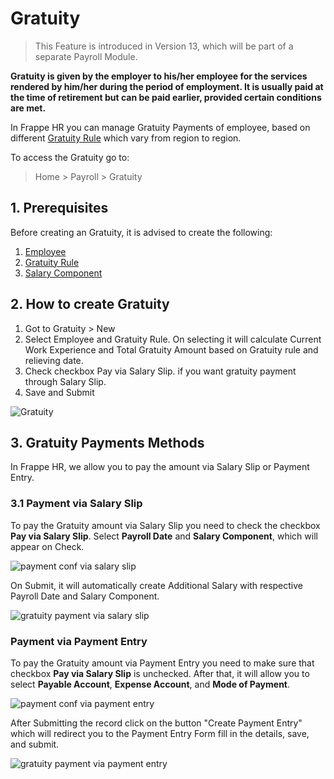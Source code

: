 
# Gratuity



> This Feature is introduced in Version 13, which will be part of a separate Payroll Module.


**Gratuity is given by the employer to his/her employee for the services rendered by him/her during the period of employment. It is usually paid at the time of retirement but can be paid earlier, provided certain conditions are met.**


In Frappe HR you can manage Gratuity Payments of employee, based on different [Gratuity Rule](/docs/en/human-resources/gratuity-rule) which vary from region to region.


To access the Gratuity go to:


> Home > Payroll > Gratuity


## 1. Prerequisites


Before creating an Gratuity, it is advised to create the following:


1. [Employee](/docs/en/human-resources/employee)
2. [Gratuity Rule](/docs/en/human-resources/gratuity-rule)
3. [Salary Component](/docs/en/human-resources/salary-component)


## 2. How to create Gratuity


1. Got to Gratuity > New
2. Select Employee and Gratuity Rule. On selecting it will calculate Current Work Experience and Total Gratuity Amount based on Gratuity rule and relieving date.
3. Check checkbox Pay via Salary Slip. if you want gratuity payment through Salary Slip.
4. Save and Submit


![Gratuity](/files/gratuity.png)


## 3. Gratuity Payments Methods


In Frappe HR, we allow you to pay the amount via Salary Slip or Payment Entry.


### 3.1 Payment via Salary Slip


To pay the Gratuity amount via Salary Slip you need to check the checkbox **Pay via Salary Slip**. Select **Payroll Date** and **Salary Component**, which will appear on Check.


![payment conf via salary slip](/files/payment-conf-via-salary-slip.png)


On Submit, it will automatically create Additional Salary with respective Payroll Date and Salary Component.


![gratuity payment via salary slip](/files/gratuity-payment-via-salary-slip.png)


### Payment via Payment Entry


To pay the Gratuity amount via Payment Entry you need to make sure that checkbox **Pay via Salary Slip** is unchecked. After that, it will allow you to select **Payable Account**, **Expense Account**, and **Mode of Payment**.


![payment conf via payment entry](/files/payment-conf-via-payment-entry.png)


After Submitting the record click on the button "Create Payment Entry" which will redirect you to the Payment Entry Form fill in the details, save, and submit.


![gratuity payment via payment entry](/files/gratuity-payment-via-payment-entry.png)




